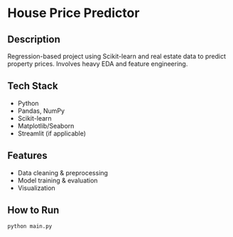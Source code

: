 # House Price Predictor

## Description
Regression-based project using Scikit-learn and real estate data to predict property prices. Involves heavy EDA and feature engineering.

## Tech Stack
- Python
- Pandas, NumPy
- Scikit-learn
- Matplotlib/Seaborn
- Streamlit (if applicable)

## Features
- Data cleaning & preprocessing
- Model training & evaluation
- Visualization

## How to Run
```bash
python main.py
```
